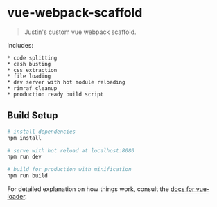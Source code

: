 # vue-webpack-scaffold

> Justin's custom vue webpack scaffold.

Includes:

	* code splitting
	* cash busting
	* css extraction
	* file loading
	* dev server with hot module reloading
	* rimraf cleanup
	* production ready build script

## Build Setup

``` bash
# install dependencies
npm install

# serve with hot reload at localhost:8080
npm run dev

# build for production with minification
npm run build
```

For detailed explanation on how things work, consult the [docs for vue-loader](http://vuejs.github.io/vue-loader).
